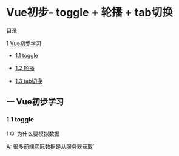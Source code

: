 ﻿# Vue初步- toggle + 轮播 + tab切换
目录



1 [Vue初步学习](#1)

 

   - [1.1 toggle](#1.1)

 

   - [1.2 轮播](#1.2)

 

   - [1.3 tab切换](#1.3)





## <span id="1">一 Vue初步学习</span>



### <span id="1.1"> 1.1 toggle </span>



1 Q: 为什么要模拟数据



A: 很多前端实际数据是从服务器获取`